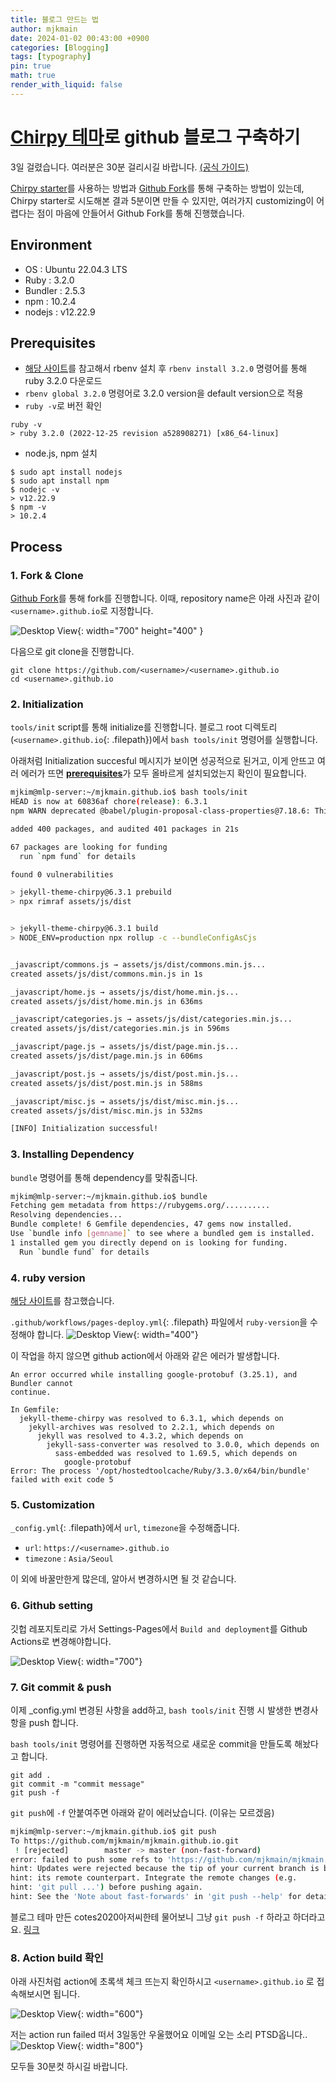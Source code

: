 ```yaml
---
title: 블로그 만드는 법
author: mjkmain
date: 2024-01-02 00:43:00 +0900
categories: [Blogging]
tags: [typography]
pin: true
math: true
render_with_liquid: false
---
```



# [Chirpy 테마](https://github.com/cotes2020/jekyll-theme-chirpy)로 github 블로그 구축하기

3일 걸렸습니다. 여러분은 30분 걸리시길 바랍니다. [(공식 가이드)](https://chirpy.cotes.page/posts/getting-started/)

[Chirpy starter](https://github.com/cotes2020/chirpy-starter)를 사용하는 방법과 [Github Fork](https://github.com/cotes2020/jekyll-theme-chirpy/fork)를 통해 구축하는 방법이 있는데, Chirpy starter로 시도해본 결과 5분이면 만들 수 있지만, 여러가지 customizing이 어렵다는 점이 마음에 안들어서 Github Fork를 통해 진행했습니다.

## Environment 
- OS : Ubuntu 22.04.3 LTS
- Ruby : 3.2.0 
- Bundler : 2.5.3
- npm : 10.2.4
- nodejs : v12.22.9

## Prerequisites
- [해당 사이트](https://vegastack.com/tutorials/how-to-install-ruby-on-rails-with-rbenv-on-ubuntu-22-04/)를 참고해서 rbenv 설치 후 `rbenv install 3.2.0` 명령어를 통해 ruby 3.2.0 다운로드
- `rbenv global 3.2.0` 명령어로 3.2.0 version을 default version으로 적용
- `ruby -v`로 버전 확인
```console
ruby -v
> ruby 3.2.0 (2022-12-25 revision a528908271) [x86_64-linux]
```
- node.js, npm 설치
```console
$ sudo apt install nodejs
$ sudo apt install npm
$ nodejc -v
> v12.22.9
$ npm -v
> 10.2.4
```

## Process
### 1. Fork & Clone
[Github Fork](https://github.com/cotes2020/jekyll-theme-chirpy/fork)를 통해 fork를 진행합니다. 이때, repository name은 아래 사진과 같이 `<username>.github.io`로 지정합니다.


![Desktop View](/assets/img/post_imgs/2024-01-02/fork.png){: width="700" height="400" }

다음으로 git clone을 진행합니다.
```console
git clone https://github.com/<username>/<username>.github.io
cd <username>.github.io
```

### 2. Initialization
`tools/init` script를 통해 initialize를 진행합니다. 블로그 root 디렉토리 (`<username>.github.io`{: .filepath})에서 `bash tools/init` 명령어를 실행합니다.

아래처럼 Initialization succesful 메시지가 보이면 성공적으로 된거고, 이게 안뜨고 여러 에러가 뜨면 [**prerequisites**](#prerequisites)가 모두 올바르게 설치되었는지 확인이 필요합니다.

```bash
mjkim@mlp-server:~/mjkmain.github.io$ bash tools/init 
HEAD is now at 60836af chore(release): 6.3.1
npm WARN deprecated @babel/plugin-proposal-class-properties@7.18.6: This proposal has been merged to the ECMAScript standard and thus this plugin is no longer maintained. Please use @babel/plugin-transform-class-properties instead.

added 400 packages, and audited 401 packages in 21s

67 packages are looking for funding
  run `npm fund` for details

found 0 vulnerabilities

> jekyll-theme-chirpy@6.3.1 prebuild
> npx rimraf assets/js/dist


> jekyll-theme-chirpy@6.3.1 build
> NODE_ENV=production npx rollup -c --bundleConfigAsCjs


_javascript/commons.js → assets/js/dist/commons.min.js...
created assets/js/dist/commons.min.js in 1s

_javascript/home.js → assets/js/dist/home.min.js...
created assets/js/dist/home.min.js in 636ms

_javascript/categories.js → assets/js/dist/categories.min.js...
created assets/js/dist/categories.min.js in 596ms

_javascript/page.js → assets/js/dist/page.min.js...
created assets/js/dist/page.min.js in 606ms

_javascript/post.js → assets/js/dist/post.min.js...
created assets/js/dist/post.min.js in 588ms

_javascript/misc.js → assets/js/dist/misc.min.js...
created assets/js/dist/misc.min.js in 532ms

[INFO] Initialization successful!
```

### 3. Installing Dependency
`bundle` 명령어를 통해 dependency를 맞춰줍니다.

```bash
mjkim@mlp-server:~/mjkmain.github.io$ bundle
Fetching gem metadata from https://rubygems.org/..........
Resolving dependencies...
Bundle complete! 6 Gemfile dependencies, 47 gems now installed.
Use `bundle info [gemname]` to see where a bundled gem is installed.
1 installed gem you directly depend on is looking for funding.
  Run `bundle fund` for details
```

### 4. ruby version 
[해당 사이트](https://talk.jekyllrb.com/t/build-error-at-setup-ruby-stage-of-build-and-deploy-on-actions/8782)를 참고했습니다.

`.github/workflows/pages-deploy.yml`{: .filepath} 파일에서 `ruby-version`을 수정해야 합니다.
![Desktop View](/assets/img/post_imgs/2024-01-02/ruby-version.png){: width="400"}


이 작업을 하지 않으면 github action에서 아래와 같은 에러가 발생합니다. 
```console
An error occurred while installing google-protobuf (3.25.1), and Bundler cannot
continue.

In Gemfile:
  jekyll-theme-chirpy was resolved to 6.3.1, which depends on
    jekyll-archives was resolved to 2.2.1, which depends on
      jekyll was resolved to 4.3.2, which depends on
        jekyll-sass-converter was resolved to 3.0.0, which depends on
          sass-embedded was resolved to 1.69.5, which depends on
            google-protobuf
Error: The process '/opt/hostedtoolcache/Ruby/3.3.0/x64/bin/bundle' failed with exit code 5
```

### 5. Customization
`_config.yml`{: .filepath}에서 `url`, `timezone`을 수정해줍니다. 

- `url`: `https://<username>.github.io` 
- `timezone` : `Asia/Seoul`

이 외에 바꿀만한게 많은데, 알아서 변경하시면 될 것 같습니다.

### 6. Github setting
깃헙 레포지토리로 가서 Settings-Pages에서 `Build and deployment`를 Github Actions로 변경해야합니다. 

![Desktop View](/assets/img/post_imgs/2024-01-02/action-setting.png){: width="700"}

### 7. Git commit & push
이제 _config.yml 변경된 사항을 add하고, `bash tools/init` 진행 시 발생한 변경사항을 push 합니다. 

`bash tools/init` 명령어를 진행하면 자동적으로 새로운 commit을 만들도록 해놨다고 합니다. 

```console
git add .
git commit -m "commit message"
git push -f
```

`git push`에 `-f` 안붙여주면 아래와 같이 에러났습니다. (이유는 모르겠음)
```bash
mjkim@mlp-server:~/mjkmain.github.io$ git push
To https://github.com/mjkmain/mjkmain.github.io.git
 ! [rejected]        master -> master (non-fast-forward)
error: failed to push some refs to 'https://github.com/mjkmain/mjkmain.github.io.git'
hint: Updates were rejected because the tip of your current branch is behind
hint: its remote counterpart. Integrate the remote changes (e.g.
hint: 'git pull ...') before pushing again.
hint: See the 'Note about fast-forwards' in 'git push --help' for details.
```

블로그 테마 만든 cotes2020아저씨한테 물어보니 그냥 `git push -f` 하라고 하더라고요. [링크](https://github.com/cotes2020/jekyll-theme-chirpy/discussions/1443)

### 8. Action build 확인
아래 사진처럼 action에 초록색 체크 뜨는지 확인하시고 `<username>.github.io` 로 접속해보시면 됩니다. 

![Desktop View](/assets/img/post_imgs/2024-01-02/action.png){: width="600"}

저는 action run failed 떠서 3일동안 우울했어요 
이메일 오는 소리 PTSD옵니다..
![Desktop View](/assets/img/post_imgs/2024-01-02/action-failed.png){: width="800"}

모두들 30분컷 하시길 바랍니다.

<!-- ![Desktop View](/assets/img/favicons/post_imgs/2024-01-02/tiger.jpg){: width="700" height="400" } -->